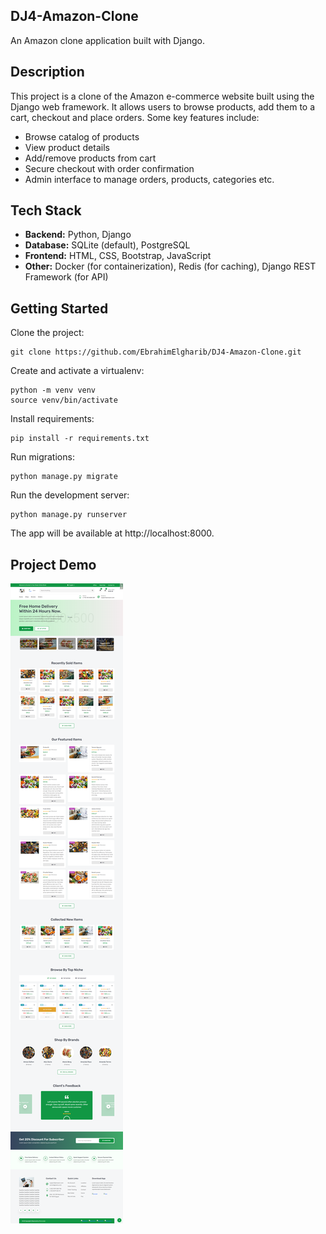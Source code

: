 ## DJ4-Amazon-Clone

An Amazon clone application built with Django.

## Description

This project is a clone of the Amazon e-commerce website built using the Django web framework. It allows users to browse products, add them to a cart, checkout and place orders. Some key features include:

- Browse catalog of products
- View product details 
- Add/remove products from cart
- Secure checkout with order confirmation
- Admin interface to manage orders, products, categories etc.

## Tech Stack

- **Backend:** Python, Django 
- **Database:** SQLite (default), PostgreSQL
- **Frontend:** HTML, CSS, Bootstrap, JavaScript
- **Other:** Docker (for containerization), Redis (for caching), Django REST Framework (for API)

## Getting Started

Clone the project:

```
git clone https://github.com/EbrahimElgharib/DJ4-Amazon-Clone.git
```

Create and activate a virtualenv:

``` 
python -m venv venv
source venv/bin/activate
```

Install requirements:

```
pip install -r requirements.txt
```

Run migrations:

```
python manage.py migrate
```

Run the development server: 

```
python manage.py runserver
```

The app will be available at http://localhost:8000.


## Project Demo
![](screenshot.png)
